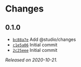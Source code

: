 # Changes

## 0.1.0

- [`bc88a7e`](https://github.com/sinonjs/eslint-plugin-no-prototype-methods/commit/bc88a7ef3afefe1a711d4b32b67da448701bc03d)
  Add @studio/changes
- [`c1e5a06`](https://github.com/sinonjs/eslint-plugin-no-prototype-methods/commit/c1e5a0663d385aaf559b7a1b9c5fa3c7fe5c91c4)
  Initial commit
- [`2c25eee`](https://github.com/sinonjs/eslint-plugin-no-prototype-methods/commit/2c25eee5c52ba856f5d6ac505547de68c8315044)
  Initial commit

_Released on 2020-10-21._
